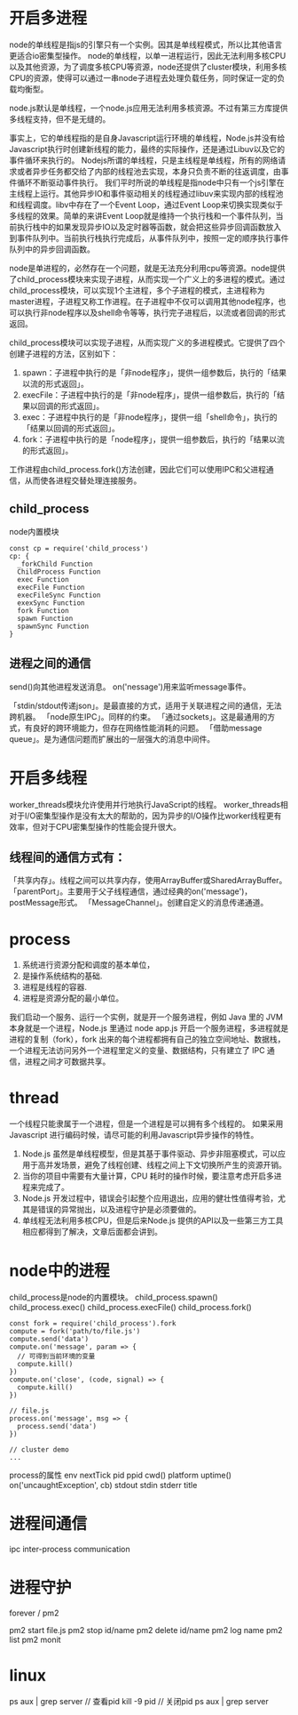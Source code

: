 # 开启多进程

node的单线程是指js的引擎只有一个实例。因其是单线程模式，所以比其他语言更适合io密集型操作。
node的单线程，以单一进程运行，因此无法利用多核CPU以及其他资源，为了调度多核CPU等资源，node还提供了cluster模块，利用多核CPU的资源，使得可以通过一串node子进程去处理负载任务，同时保证一定的负载均衡型。

node.js默认是单线程，一个node.js应用无法利用多核资源。不过有第三方库提供多线程支持，但不是无缝的。

事实上，它的单线程指的是自身Javascript运行环境的单线程，Node.js并没有给Javascript执行时创建新线程的能力，最终的实际操作，还是通过Libuv以及它的事件循环来执行的。
Nodejs所谓的单线程，只是主线程是单线程，所有的网络请求或者异步任务都交给了内部的线程池去实现，本身只负责不断的往返调度，由事件循环不断驱动事件执行。
我们平时所说的单线程是指node中只有一个js引擎在主线程上运行。其他异步IO和事件驱动相关的线程通过libuv来实现内部的线程池和线程调度。libv中存在了一个Event Loop，通过Event Loop来切换实现类似于多线程的效果。简单的来讲Event Loop就是维持一个执行栈和一个事件队列，当前执行栈中的如果发现异步IO以及定时器等函数，就会把这些异步回调函数放入到事件队列中。当前执行栈执行完成后，从事件队列中，按照一定的顺序执行事件队列中的异步回调函数。

node是单进程的，必然存在一个问题，就是无法充分利用cpu等资源。node提供了child_process模块来实现子进程，从而实现一个广义上的多进程的模式。通过child_process模块，可以实现1个主进程，多个子进程的模式，主进程称为master进程，子进程又称工作进程。在子进程中不仅可以调用其他node程序，也可以执行非node程序以及shell命令等等，执行完子进程后，以流或者回调的形式返回。

child_process模块可以实现子进程，从而实现广义的多进程模式。它提供了四个创建子进程的方法，区别如下：

1. spawn：子进程中执行的是「非node程序」，提供一组参数后，执行的「结果以流的形式返回」。
1. execFile：子进程中执行的是「非node程序」，提供一组参数后，执行的「结果以回调的形式返回」。
1. exec：子进程中执行的是「非node程序」，提供一组「shell命令」，执行的「结果以回调的形式返回」。
1. fork：子进程中执行的是「node程序」，提供一组参数后，执行的「结果以流的形式返回」。

工作进程由child_process.fork()方法创建，因此它们可以使用IPC和父进程通信，从而使各进程交替处理连接服务。

## child_process

node内置模块

```
const cp = require('child_process')
cp: {
  _forkChild Function
  ChildProcess Function
  exec Function
  execFile Function
  execFileSync Function
  exexSync Function
  fork Function
  spawn Function
  spawnSync Function
}
```

## 进程之间的通信

send()向其他进程发送消息。
on('nessage')用来监听message事件。

「stdin/stdout传递json」。是最直接的方式，适用于关联进程之间的通信，无法跨机器。
「node原生IPC」。同样的约束。
「通过sockets」。这是最通用的方式，有良好的跨环境能力，但存在网络性能消耗的问题。
「借助message queue」。是为通信问题而扩展出的一层强大的消息中间件。

# 开启多线程

worker_threads模块允许使用并行地执行JavaScript的线程。
worker_threads相对于I/O密集型操作是没有太大的帮助的，因为异步的I/O操作比worker线程更有效率，但对于CPU密集型操作的性能会提升很大。

## 线程间的通信方式有：

「共享内存」。线程之间可以共享内存，使用ArrayBuffer或SharedArrayBuffer。
「parentPort」。主要用于父子线程通信，通过经典的on('message')，postMessage形式。
「MessageChannel」。创建自定义的消息传递通道。

# process

1. 系统进行资源分配和调度的基本单位，
2. 是操作系统结构的基础.
3. 进程是线程的容器.
4. 进程是资源分配的最小单位。

我们启动一个服务、运行一个实例，就是开一个服务进程，例如 Java 里的 JVM 本身就是一个进程，Node.js 里通过 node app.js 开启一个服务进程，多进程就是进程的复制（fork），fork 出来的每个进程都拥有自己的独立空间地址、数据栈，一个进程无法访问另外一个进程里定义的变量、数据结构，只有建立了 IPC 通信，进程之间才可数据共享。





# thread

一个线程只能隶属于一个进程，但是一个进程是可以拥有多个线程的。
如果采用 Javascript 进行编码时候，请尽可能的利用Javascript异步操作的特性。

1. Node.js 虽然是单线程模型，但是其基于事件驱动、异步非阻塞模式，可以应用于高并发场景，避免了线程创建、线程之间上下文切换所产生的资源开销。
2. 当你的项目中需要有大量计算，CPU 耗时的操作时候，要注意考虑开启多进程来完成了。
3. Node.js 开发过程中，错误会引起整个应用退出，应用的健壮性值得考验，尤其是错误的异常抛出，以及进程守护是必须要做的。
4. 单线程无法利用多核CPU，但是后来Node.js 提供的API以及一些第三方工具相应都得到了解决，文章后面都会讲到。

# node中的进程

child_process是node的内置模块。
child_process.spawn()
child_process.exec()
child_process.execFile()
child_process.fork()

```
const fork = require('child_process').fork
compute = fork('path/to/file.js')
compute.send('data')
compute.on('message', param => {
  // 可得到当前环境的变量
  compute.kill()
})
compute.on('close', (code, signal) => {
  compute.kill()
})

// file.js
process.on('message', msg => {
  process.send('data')
})
```

```
// cluster demo
...
```

process的属性
env
nextTick
pid
ppid
cwd()
platform
uptime()
on('uncaughtException', cb)
stdout
stdin
stderr
title

# 进程间通信

ipc inter-process communication

# 进程守护

forever / pm2

pm2 start file.js
pm2 stop id/name
pm2 delete id/name
pm2 log name
pm2 list
pm2 monit

# linux

ps aux | grep server // 查看pid
kill -9 pid // 关闭pid
ps aux | grep server


